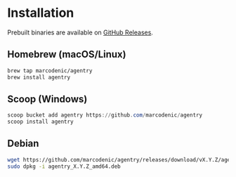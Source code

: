 # Installation

Prebuilt binaries are available on [GitHub Releases](https://github.com/marcodenic/agentry/releases).

## Homebrew (macOS/Linux)
```bash
brew tap marcodenic/agentry
brew install agentry
```

## Scoop (Windows)
```powershell
scoop bucket add agentry https://github.com/marcodenic/agentry
scoop install agentry
```

## Debian
```bash
wget https://github.com/marcodenic/agentry/releases/download/vX.Y.Z/agentry_X.Y.Z_amd64.deb
sudo dpkg -i agentry_X.Y.Z_amd64.deb
```
